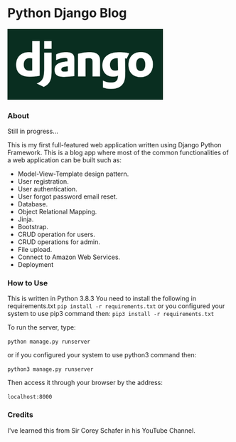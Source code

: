 # Python Django Blog
 
<img src="/django_logo.png " width="350" alt = "Django-Logo">

### About

Still in progress...

This is my first full-featured web application written using Django 
Python Framework. This is a blog app where most of the common functionalities of a web application can be built such as:

* Model-View-Template design pattern. 
* User registration.
* User authentication.
* User forgot password email reset.
* Database.
* Object Relational Mapping.
* Jinja.
* Bootstrap.
* CRUD operation for users.
* CRUD operations for admin.
* File upload.
* Connect to Amazon Web Services. 
* Deployment

### How to Use

This is written in Python 3.8.3
You need to install the following in requirements.txt
```pip install -r requirements.txt```
or you configured your system to use pip3 command then:
```pip3 install -r requirements.txt```

To run the server, type:

```python manage.py runserver```

or if you configured your system to use python3 command then:

```python3 manage.py runserver```

Then access it through your browser by the address:

```localhost:8000```

### Credits

I've learned this from Sir Corey Schafer in his YouTube Channel.
